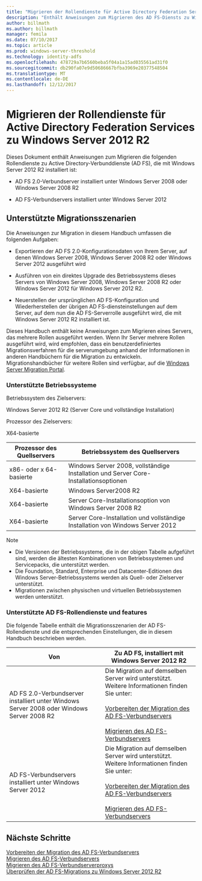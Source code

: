 ```yaml
---
title: "Migrieren der Rollendienste für Active Directory Federation Services zu Windows Server 2012 R2"
description: "Enthält Anweisungen zum Migrieren des AD FS-Diensts zu Windows Server 2012 R2."
author: billmath
ms.author: billmath
manager: femila
ms.date: 07/10/2017
ms.topic: article
ms.prod: windows-server-threshold
ms.technology: identity-adfs
ms.openlocfilehash: 478729a7b6560beba5f04a1a15ad035561ad31f0
ms.sourcegitcommit: db290fa07e9d50686667bfba3969e20377548504
ms.translationtype: MT
ms.contentlocale: de-DE
ms.lasthandoff: 12/12/2017
---
```

# <a name="migrate-active-directory-federation-services-role-services-to-windows-server-2012-r2"></a>Migrieren der Rollendienste für Active Directory Federation Services zu Windows Server 2012 R2
 Dieses Dokument enthält Anweisungen zum Migrieren die folgenden Rollendienste zu Active Directory-Verbunddienste (AD FS), die mit Windows Server 2012 R2 installiert ist:  
  
-   AD FS 2.0-Verbundserver installiert unter Windows Server 2008 oder Windows Server 2008 R2  
  
-   AD FS-Verbundservers installiert unter Windows Server 2012  
  
## <a name="supported-migration-scenarios"></a>Unterstützte Migrationsszenarien  
 Die Anweisungen zur Migration in diesem Handbuch umfassen die folgenden Aufgaben:  
  
-   Exportieren der AD FS 2.0-Konfigurationsdaten von Ihrem Server, auf denen Windows Server 2008, Windows Server 2008 R2 oder Windows Server 2012 ausgeführt wird  
  
-   Ausführen von ein direktes Upgrade des Betriebssystems dieses Servers von Windows Server 2008, Windows Server 2008 R2 oder Windows Server 2012 für Windows Server 2012 R2. 
  
-   Neuerstellen der ursprünglichen AD FS-Konfiguration und Wiederherstellen der übrigen AD FS-diensteinstellungen auf dem Server, auf dem nun die AD FS-Serverrolle ausgeführt wird, die mit Windows Server 2012 R2 installiert ist.  
  
 Dieses Handbuch enthält keine Anweisungen zum Migrieren eines Servers, das mehrere Rollen ausgeführt werden. Wenn Ihr Server mehrere Rollen ausgeführt wird, wird empfohlen, dass ein benutzerdefiniertes Migrationsverfahren für die serverumgebung anhand der Informationen in anderen Handbüchern für die Migration zu entwickeln. Migrationshandbücher für weitere Rollen sind verfügbar, auf die [Windows Server Migration Portal](https://go.microsoft.com/fwlink/?LinkId=247608).  
  
### <a name="supported-operating-systems"></a>Unterstützte Betriebssysteme  
 Betriebssystem des Zielservers:  
  
 Windows Server 2012 R2 (Server Core und vollständige Installation)  
  
 Prozessor des Zielservers:  
  
 X64-basierte  
  
|Prozessor des Quellservers|Betriebssystem des Quellservers|  
|-----------------------------|------------------------------------|  
|x86- oder x 64-basierte| Windows Server 2008, vollständige Installation und Server Core-Installationsoptionen|  
|X64-basierte|Windows Server2008 R2|  
|X64-basierte|Server Core-Installationsoption von Windows Server 2008 R2|  
|X64-basierte|Server Core-Installation und vollständige Installation von Windows Server 2012|  
  
> [!NOTE]
>  -   Die Versionen der Betriebssysteme, die in der obigen Tabelle aufgeführt sind, werden die ältesten Kombinationen von Betriebssystemen und Servicepacks, die unterstützt werden.  
> -   Die Foundation, Standard, Enterprise und Datacenter-Editionen des Windows Server-Betriebssystems werden als Quell- oder Zielserver unterstützt.  
> -   Migrationen zwischen physischen und virtuellen Betriebssystemen werden unterstützt.  
  
### <a name="supported-ad-fs-role-services-and-features"></a>Unterstützte AD FS-Rollendienste und features  
 Die folgende Tabelle enthält die Migrationsszenarien der AD FS-Rollendienste und die entsprechenden Einstellungen, die in diesem Handbuch beschrieben werden.  
  
|Von|Zu AD FS, installiert mit Windows Server 2012 R2|  
|----------|----------------------------------------------------------------------------------------------|  
|AD FS 2.0-Verbundserver installiert unter Windows Server 2008 oder Windows Server 2008 R2|Die Migration auf demselben Server wird unterstützt. Weitere Informationen finden Sie unter:<br /><br /> [Vorbereiten der Migration des AD FS-Verbundservers](prepare-migrate-ad-fs-server-r2.md)<br /><br /> [Migrieren des AD FS-Verbundservers](migrate-ad-fs-fed-server-r2.md)|  
|AD FS-Verbundservers installiert unter Windows Server 2012|Die Migration auf demselben Server wird unterstützt.  Weitere Informationen finden Sie unter:<br /><br /> [Vorbereiten der Migration des AD FS-Verbundservers](prepare-migrate-ad-fs-server-r2.md)<br /><br /> [Migrieren des AD FS-Verbundservers](migrate-ad-fs-fed-server-r2.md)|  
  
## <a name="next-steps"></a>Nächste Schritte
 [Vorbereiten der Migration des AD FS-Verbundservers](prepare-migrate-ad-fs-server-r2.md)   
 [Migrieren des AD FS-Verbundservers](migrate-ad-fs-fed-server-r2.md)   
 [Migrieren des AD FS-Verbundserverproxys](migrate-fed-server-proxy-r2.md)   
 [Überprüfen der AD FS-Migrations zu Windows Server 2012 R2](verify-ad-fs-migration.md)